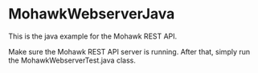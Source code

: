 # MohawkWebserverJava

This is the java example for the Mohawk REST API.

Make sure the Mohawk REST API server is running. After that, simply run the MohawkWebserverTest.java class.
